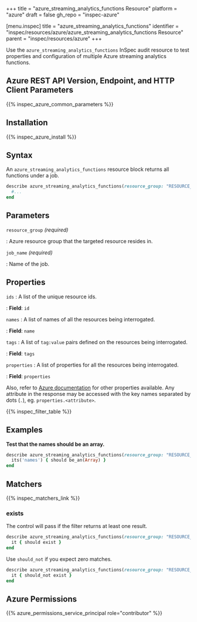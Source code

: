 +++
title = "azure_streaming_analytics_functions Resource"
platform = "azure"
draft = false
gh_repo = "inspec-azure"

[menu.inspec]
title = "azure_streaming_analytics_functions"
identifier = "inspec/resources/azure/azure_streaming_analytics_functions Resource"
parent = "inspec/resources/azure"
+++

Use the `azure_streaming_analytics_functions` InSpec audit resource to test properties and configuration of multiple Azure streaming analytics functions.

## Azure REST API Version, Endpoint, and HTTP Client Parameters

{{% inspec_azure_common_parameters %}}

## Installation

{{% inspec_azure_install %}}

## Syntax

An `azure_streaming_analytics_functions` resource block returns all functions  under a job.

```ruby
describe azure_streaming_analytics_functions(resource_group: "RESOURCE_GROUP", job_name: "AZURE_STREAMING_JOB_NAME") do
  #...
end
```

## Parameters

`resource_group` _(required)_

: Azure resource group that the targeted resource resides in.

`job_name` _(required)_

: Name of the job.

## Properties

`ids`
: A list of the unique resource ids.

: **Field**: `id`

`names`
: A list of names of all the resources being interrogated.

: **Field**: `name`

`tags`
: A list of `tag:value` pairs defined on the resources being interrogated.

: **Field**: `tags`

`properties`
: A list of properties for all the resources being interrogated.

: **Field**: `properties`

Also, refer to [Azure documentation](https://docs.microsoft.com/en-us/rest/api/streamanalytics/) for other properties available.
Any attribute in the response may be accessed with the key names separated by dots (`.`), eg. `properties.<attribute>`.

{{% inspec_filter_table %}}

## Examples

**Test that the names should be an array.**

```ruby
describe azure_streaming_analytics_functions(resource_group: "RESOURCE_GROUP", job_name: "AZURE_STREAMING_JOB_NAME") do
  its('names') { should be_an(Array) }
end

```

## Matchers

{{% inspec_matchers_link %}}

### exists

The control will pass if the filter returns at least one result.
```ruby
describe azure_streaming_analytics_functions(resource_group: "RESOURCE_GROUP", job_name: "AZURE_STREAMING_JOB_NAME") do
  it { should exist }
end
```

Use `should_not` if you expect zero matches.

```ruby
describe azure_streaming_analytics_functions(resource_group: "RESOURCE_GROUP", job_name: "AZURE_STREAMING_JOB_NAME") do
  it { should_not exist }
end
```

## Azure Permissions

{{% azure_permissions_service_principal role="contributor" %}}
